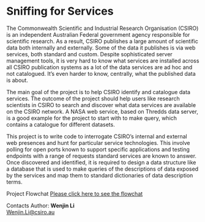 <h1>Sniffing for Services</h1>

<p>The Commonwealth Scientific and Industrial Research Organisation (CSIRO) is an independent Australian Federal government agency responsible for scientific research. As a result, CSIRO publishes a large amount of scientific data both internally and externally. Some of the data it publishes is via web services, both standard and custom. Despite sophisticated server management tools, it is very hard to know what services are installed across all CSIRO publication systems as a lot of the data services are ad hoc and not catalogued. It’s even harder to know, centrally, what the published data is about. 

The main goal of the project is to help CSIRO identify and catalogue data services. The outcome of the project should help users like research scientists in CSIRO to search and discover what data services are available on the CSIRO network. A NASA web service, based on Thredds data server, is a good example for the project to start with to make query, which contains a catalogue for different datasets.

This project is to write code to interrogate CSIRO’s internal and external web presences and hunt for particular service technologies. This involve polling for open ports known to support specific applications and testing endpoints with a range of requests standard services are known to answer. Once discovered and identified, it is required to design a data structure like a database that is used to make queries of the descriptions of data exposed by the services and map them to standard dictionaries of data description terms.</p>

Project Flowchat
[Please click here to see the flowchat](https://www.draw.io/#G192cdVPcxf24mYAUQ_fM0hfHQNZcx_Zat)


Contacts
Author:
<b>Wenjin Li</b><br>
Wenjin.Li@csiro.au

